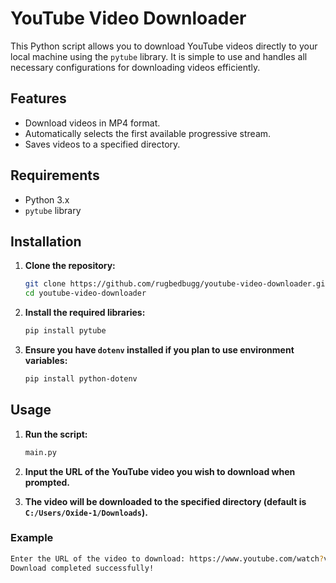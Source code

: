 # YouTube Video Downloader

This Python script allows you to download YouTube videos directly to your local machine using the `pytube` library. It is simple to use and handles all necessary configurations for downloading videos efficiently.

## Features
- Download videos in MP4 format.
- Automatically selects the first available progressive stream.
- Saves videos to a specified directory.

## Requirements
- Python 3.x
- `pytube` library

## Installation

1. **Clone the repository:**

    ```sh
    git clone https://github.com/rugbedbugg/youtube-video-downloader.git
    cd youtube-video-downloader
    ```

2. **Install the required libraries:**

    ```sh
    pip install pytube
    ```

3. **Ensure you have `dotenv` installed if you plan to use environment variables:**

    ```sh
    pip install python-dotenv
    ```

## Usage

1. **Run the script:**

    ```sh
    main.py
    ```

2. **Input the URL of the YouTube video you wish to download when prompted.**

3. **The video will be downloaded to the specified directory (default is `C:/Users/Oxide-1/Downloads`).**

### Example

```sh
Enter the URL of the video to download: https://www.youtube.com/watch?v=example
Download completed successfully!
